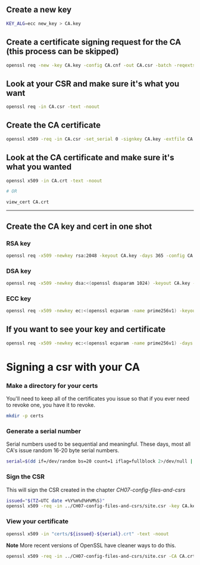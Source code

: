 ## Create a new key

```bash
KEY_ALG=ecc new_key > CA.key
```

## Create a certificate signing request for the CA (this process can be skipped)

```bash
openssl req -new -key CA.key -config CA.cnf -out CA.csr -batch -reqexts ca_req_ext
```

## Look at your CSR and make sure it's what you want

```bash
openssl req -in CA.csr -text -noout
```

## Create the CA certificate

```bash
openssl x509 -req -in CA.csr -set_serial 0 -signkey CA.key -extfile CA.cnf -days 36500 -extensions ca_ext -out CA.crt
```

## Look at the CA certificate and make sure it's what you wanted

```bash
openssl x509 -in CA.crt -text -noout

# OR

view_cert CA.crt
```

---

## Create the CA key and cert in one shot


### RSA key
```bash
openssl req -x509 -newkey rsa:2048 -keyout CA.key -days 365 -config CA.cnf -extensions ca_ext -batch -nodes -out CA.crt
```


### DSA key

```bash
openssl req -x509 -newkey dsa:<(openssl dsaparam 1024) -keyout CA.key -days 36500 -config CA.cnf -extensions ca_ext -batch -nodes -out CA.crt
```

### ECC key

```bash
openssl req -x509 -newkey ec:<(openssl ecparam -name prime256v1) -keyout CA.key -days 36500 -config CA.cnf -extensions ca_ext -batch -nodes -out CA.crt
```

## If you want to see your key and certificate

```bash
openssl req -x509 -newkey ec:<(openssl ecparam -name prime256v1) -days 36500 -config CA.cnf -extensions ca_ext -batch -nodes -text
```

# Signing a csr with your CA

### Make a directory for your certs

You'll need to keep all of the certificates you issue so that if you ever need to revoke one, you have it to revoke.

```bash
mkdir -p certs
```

### Generate a serial number

Serial numbers used to be sequential and meaningful. These days, most all CA's issue random 16-20 byte serial numbers.

```bash
serial=$(dd if=/dev/random bs=20 count=1 iflag=fullblock 2>/dev/null | xxd -p)
```

### Sign the CSR

This will sign the CSR created in the chapter *CH07-config-files-and-csrs*

```bash
issued="$(TZ=UTC date +%Y%m%d%H%M%S)"
openssl x509 -req -in ../CH07-config-files-and-csrs/site.csr -key CA.key -extfile CA.cnf -extensions cert_ext -days 365 -set_serial "0x${serial}" -copy_extensions copy | tee "certs/${issued}-${serial}.crt"
```

### View your certificate

```bash
openssl x509 -in "certs/${issued}-${serial}.crt" -text -noout
```

**Note** More recent versions of OpenSSL have cleaner ways to do this.

```bash
openssl x509 -req -in ../CH07-config-files-and-csrs/site.csr -CA CA.crt -CAkey CA.key -extfile CA.cnf -extensions cert_ext -copy_extensions copy
```
